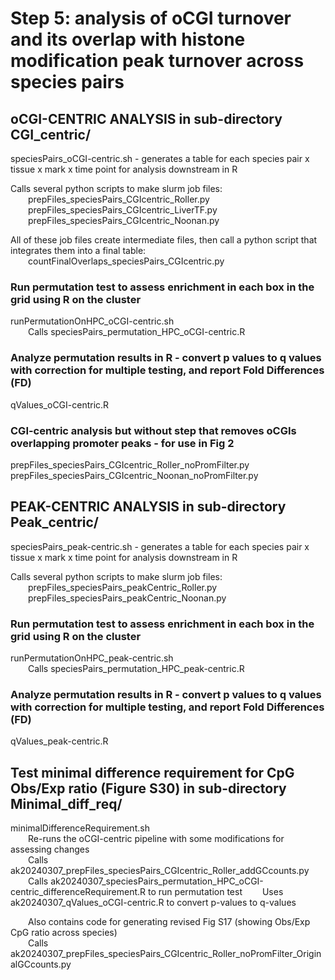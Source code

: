 # Step 5: analysis of oCGI turnover and its overlap with histone modification peak turnover across species pairs

## oCGI-CENTRIC ANALYSIS in sub-directory CGI_centric/
speciesPairs_oCGI-centric.sh - generates a table for each species pair x tissue x mark x time point for analysis downstream in R  

Calls several python scripts to make slurm job files:  
&emsp;&emsp;prepFiles_speciesPairs_CGIcentric_Roller.py  
&emsp;&emsp;prepFiles_speciesPairs_CGIcentric_LiverTF.py  
&emsp;&emsp;prepFiles_speciesPairs_CGIcentric_Noonan.py

All of these job files create intermediate files, then call a python script that integrates them into a final table:  
&emsp;&emsp;countFinalOverlaps_speciesPairs_CGIcentric.py

### Run permutation test to assess enrichment in each box in the grid using R on the cluster
runPermutationOnHPC_oCGI-centric.sh  
&emsp;&emsp;Calls speciesPairs_permutation_HPC_oCGI-centric.R

### Analyze permutation results in R - convert p values to q values with correction for multiple testing, and report Fold Differences (FD)
qValues_oCGI-centric.R

### CGI-centric analysis but without step that removes oCGIs overlapping promoter peaks - for use in Fig 2
prepFiles_speciesPairs_CGIcentric_Roller_noPromFilter.py  
prepFiles_speciesPairs_CGIcentric_Noonan_noPromFilter.py

## PEAK-CENTRIC ANALYSIS in sub-directory Peak_centric/
speciesPairs_peak-centric.sh - generates a table for each species pair x tissue x mark x time point for analysis downstream in R

Calls several python scripts to make slurm job files:  
&emsp;&emsp;prepFiles_speciesPairs_peakCentric_Roller.py  
&emsp;&emsp;prepFiles_speciesPairs_peakCentric_Noonan.py

### Run permutation test to assess enrichment in each box in the grid using R on the cluster
runPermutationOnHPC_peak-centric.sh  
&emsp;&emsp;Calls speciesPairs_permutation_HPC_peak-centric.R

### Analyze permutation results in R - convert p values to q values with correction for multiple testing, and report Fold Differences (FD)
qValues_peak-centric.R



## Test minimal difference requirement for CpG Obs/Exp ratio (Figure S30) in sub-directory Minimal_diff_req/
minimalDifferenceRequirement.sh  
&emsp;&emsp;Re-runs the oCGI-centric pipeline with some modifications for assessing changes  
&emsp;&emsp;Calls ak20240307_prepFiles_speciesPairs_CGIcentric_Roller_addGCcounts.py
&emsp;&emsp;Calls ak20240307_speciesPairs_permutation_HPC_oCGI-centric_differenceRequirement.R to run permutation test
&emsp;&emsp;Uses ak20240307_qValues_oCGI-centric.R to convert p-values to q-values

&emsp;&emsp;Also contains code for generating revised Fig S17 (showing Obs/Exp CpG ratio across species)  
&emsp;&emsp;Calls ak20240307_prepFiles_speciesPairs_CGIcentric_Roller_noPromFilter_OriginalGCcounts.py  

